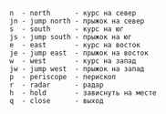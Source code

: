 
	n  - north      - курс на север
    jn - jump north - прыжок на север
	s  - south      - курс на юг
	js - jump south - прыжок на юг
	e  - east       - курс на восток
	je - jump east  - прыжок на восток
	w  - west       - курс на запад
	jw - jump west  - прыжок на запад
	p  - periscope  - перископ
	r  - radar      - радар
	h  - hold       - зависнуть на месте
	q  - close      - выход